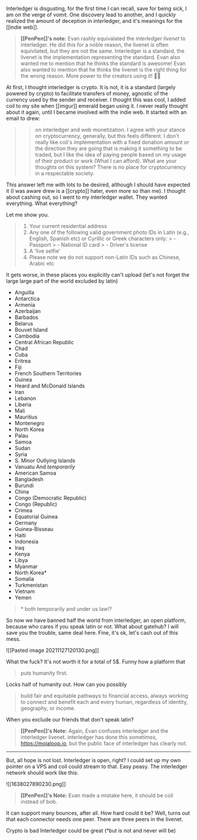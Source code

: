 Interledger is disgusting, for the first time I can recall, save for being sick, I am on the verge of vomit. One discovery lead to another, and I quickly realized the amount of deception in interledger, and it's meanings for the [[indie web]].

> **[[PenPen]]'s note:** Evan rashly equivalated the *interledger livenet* to interledger. He did this for a noble reason, the livenet *is* often equivilated, but they are not the same. Interledger is a standard, the livenet is the implementation representing the standard. Evan also wanted me to mention that he thinks the standard is awesome! Evan also wanted to mention that he thinks the livenet is the right thing for the wrong reason. More power to the creators using it! 🦸‍♀️

At first, I thought interledger is crypto. It is not, it is a standard (largely powered by crypto) to facilitate transfers of money, agnostic of the currency used by the sender and receiver. I thought this was cool, I added coil to my site when [[imgur]] emerald began using it. I never really thought about it again, until I became involved with the indie web. It started with an email to drew:

>> on interledger and web monetization. I agree with your stance on cryptocurrency, generally, but this feels different. I don't really like coil's implementation with a fixed donation amount or the direction they are going that is making it something to be traded, but I like the idea of paying people based on my usage of their product or work (What I can afford). What are your thoughts on this system?
> There is no place for cryptocurrency in a respectable society.

This answer left me with lots to be desired, although I should have expected it (I was aware drew is a [[crypto]] hater, even more so than me). I thought about cashing out, so I went to my interledger wallet. They wanted everything. What everything?

Let me show you.

> 1. Your current residential address
> 2. Any one of the following valid government photo IDs in Latin (e.g., English, Spanish etc) or Cyrillic or Greek characters only:
	> - Passport
	> - National ID card
	> -  Driver's license
> 3. A 'live selfie'
> 4.  Please note we do not support non-Latin IDs such as Chinese, Arabic etc

It gets worse, in these places you explicitly can't upload (let's not forget the large large part of the world excluded by latin)

- Anguilla
- Antarctica
- Armenia
- Azerbaijan
- Barbados
- Belarus
- Bouvet Island
- Cambodia
- Central African Republic
- Chad
- Cuba
- Eritrea
- Fiji
- French Southern Territories
- Guinea
- Heard and McDonald Islands
- Iran
- Lebanon
- Liberia
- Mali
- Mauritius
- Montenegro
- North Korea
- Palau
- Samoa
- Sudan
- Syria
- S. Minor Outlying Islands
- Vanuatu
And *temporarily*
- American Samoa
- Bangladesh
- Burundi
- China
- Congo (Democratic Republic)
- Congo (Republic)
- Crimea
- Equatorial Guinea
- Germany
- Guinea-Bisseau
- Haiti
- Indonesia
- Iraq
- Kenya
- Libya
- Myanmar
- North Korea*
- Somalia
- Turkmenistan
- Vietnam
- Yemen

> \* both temporarily and under us law!?

So now we have banned half the world from interledger, an open platform, because who cares if you speak latin or not. What about gatehub? I will save you the trouble, same deal here. Fine, it's ok, let's cash out of this mess.

![[Pasted image 20211127120130.png]]

What the fuck? It's not worth it for a total of 5$. Funny how a platform that

> puts humanity first.

Locks half of humanity out. How can you possibly

> build fair and equitable pathways to financial access, always working to connect and benefit each and every human, regardless of identity, geography, or income.

When you exclude our friends that don't speak latin?

> **[[PenPen]]'s Note:** Again, Evan confuses interledger and the interledger livenet. interledger has done this sometimes, https://mojaloop.io, but the public face of interledger has clearly not.

---

But, all hope is not lost. Interledger is open, right? I could set up my own pointer on a VPS and coil could stream to that. Easy peasy. The interledger network should work like this:

![[1638027890230.png]]

>**[[PenPen]]'s Note:** Evan made a mistake here, it should be coil instead of bob.

It can support many bounces, after all. How hard could it be? Well, turns out that each connector needs one peer. There are three peers in the livenet. 

Crypto is bad
Interledger could be great (\*but is not and never will be)

